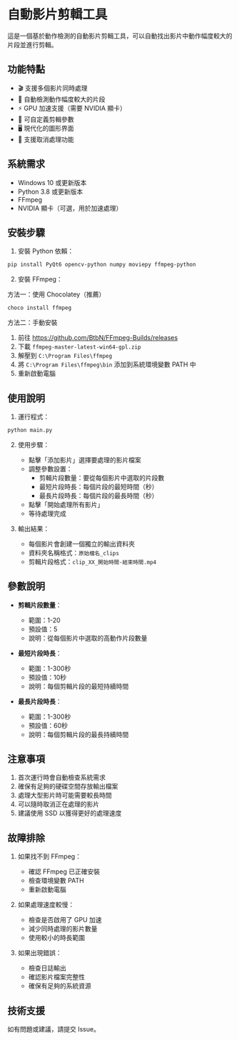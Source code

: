 # 自動影片剪輯工具

這是一個基於動作檢測的自動影片剪輯工具，可以自動找出影片中動作幅度較大的片段並進行剪輯。

## 功能特點

- 🎬 支援多個影片同時處理
- 🎯 自動檢測動作幅度較大的片段
- ⚡ GPU 加速支援（需要 NVIDIA 顯卡）
- 🔧 可自定義剪輯參數
- 🖥️ 現代化的圖形界面
- 🚫 支援取消處理功能

## 系統需求

- Windows 10 或更新版本
- Python 3.8 或更新版本
- FFmpeg
- NVIDIA 顯卡（可選，用於加速處理）

## 安裝步驟

1. 安裝 Python 依賴：
```bash
pip install PyQt6 opencv-python numpy moviepy ffmpeg-python
```

2. 安裝 FFmpeg：

方法一：使用 Chocolatey（推薦）
```bash
choco install ffmpeg
```

方法二：手動安裝
1. 前往 https://github.com/BtbN/FFmpeg-Builds/releases
2. 下載 `ffmpeg-master-latest-win64-gpl.zip`
3. 解壓到 `C:\Program Files\ffmpeg`
4. 將 `C:\Program Files\ffmpeg\bin` 添加到系統環境變數 PATH 中
5. 重新啟動電腦

## 使用說明

1. 運行程式：
```bash
python main.py
```

2. 使用步驟：
   - 點擊「添加影片」選擇要處理的影片檔案
   - 調整參數設置：
     - 剪輯片段數量：要從每個影片中選取的片段數
     - 最短片段時長：每個片段的最短時間（秒）
     - 最長片段時長：每個片段的最長時間（秒）
   - 點擊「開始處理所有影片」
   - 等待處理完成

3. 輸出結果：
   - 每個影片會創建一個獨立的輸出資料夾
   - 資料夾名稱格式：`原始檔名_clips`
   - 剪輯片段格式：`clip_XX_開始時間-結束時間.mp4`

## 參數說明

- **剪輯片段數量**：
  - 範圍：1-20
  - 預設值：5
  - 說明：從每個影片中選取的高動作片段數量

- **最短片段時長**：
  - 範圍：1-300秒
  - 預設值：10秒
  - 說明：每個剪輯片段的最短持續時間

- **最長片段時長**：
  - 範圍：1-300秒
  - 預設值：60秒
  - 說明：每個剪輯片段的最長持續時間

## 注意事項

1. 首次運行時會自動檢查系統需求
2. 確保有足夠的硬碟空間存放輸出檔案
3. 處理大型影片時可能需要較長時間
4. 可以隨時取消正在處理的影片
5. 建議使用 SSD 以獲得更好的處理速度

## 故障排除

1. 如果找不到 FFmpeg：
   - 確認 FFmpeg 已正確安裝
   - 檢查環境變數 PATH
   - 重新啟動電腦

2. 如果處理速度較慢：
   - 檢查是否啟用了 GPU 加速
   - 減少同時處理的影片數量
   - 使用較小的時長範圍

3. 如果出現錯誤：
   - 檢查日誌輸出
   - 確認影片檔案完整性
   - 確保有足夠的系統資源

## 技術支援

如有問題或建議，請提交 Issue。 